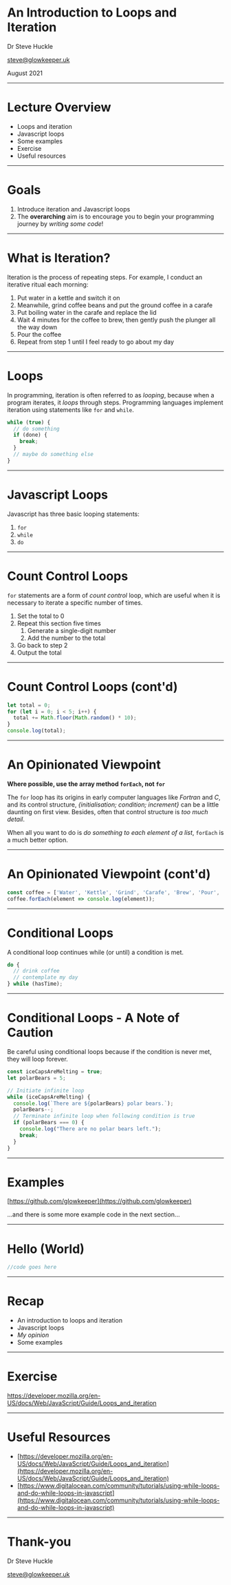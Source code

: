 # An Introduction to Loops and Iteration

Dr Steve Huckle

steve@glowkeeper.uk

August 2021

- - -

# Lecture Overview

+ Loops and iteration
+ Javascript loops
+ Some examples
+ Exercise
+ Useful resources

- - -

# Goals

1. Introduce iteration and Javascript loops
2. The **overarching** aim is to encourage you to begin your programming journey by _writing some code_!

- - -

# What is Iteration?

Iteration is the process of repeating steps. For example, I conduct an iterative ritual each morning:

1. Put water in a kettle and switch it on
2. Meanwhile, grind coffee beans and put the ground coffee in a carafe
3. Put boiling water in the carafe and replace the lid
4. Wait 4 minutes for the coffee to brew, then gently push the plunger all the way down
5. Pour the coffee
6. Repeat from step 1 until I feel ready to go about my day

- - -

# Loops

In programming, iteration is often referred to as _looping_, because when a program iterates, it _loops_ through steps. Programming languages implement iteration using statements like `for` and `while`.

```javascript
while (true) {
  // do something
  if (done) {
    break;
  }
  // maybe do something else
}
```

- - -

# Javascript Loops

Javascript has three basic looping statements:

1. `for`
2. `while`
3. `do`

- - -

# Count Control Loops

`for` statements are a form of _count control_ loop, which are useful when it is necessary to iterate a specific number of times.

1. Set the total to 0
2. Repeat this section five times
    1. Generate a single-digit number
    2. Add the number to the total
3. Go back to step 2
4. Output the total

- - -

# Count Control Loops (cont'd)

```javascript
let total = 0;
for (let i = 0; i < 5; i++) {
  total += Math.floor(Math.random() * 10); 
}
console.log(total);
```

- - -

# An Opinionated Viewpoint

**Where possible, use the array method `forEach`, not `for`**

The `for` loop has its origins in early computer languages like _Fortran_ and _C_, and its control structure, _{initialisation; condition; increment}_ can be a little daunting on first view. Besides, often that control structure is _too much detail_. 

When all you want to do is _do something to each element of a list_, `forEach` is a much better option.

- - -

# An Opinionated Viewpoint (cont'd)

```javascript
const coffee = ['Water', 'Kettle', 'Grind', 'Carafe', 'Brew', 'Pour', 'Enjoy'];
coffee.forEach(element => console.log(element));
```

- - -

# Conditional Loops

A conditional loop continues while (or until) a condition is met.

```javascript
do {
  // drink coffee
  // contemplate my day
} while (hasTime);
```

- - -

# Conditional Loops - A Note of Caution

Be careful using conditional loops because if the condition is never met, they will loop forever.

```javascript
const iceCapsAreMelting = true;
let polarBears = 5;

// Initiate infinite loop
while (iceCapsAreMelting) {
  console.log(`There are ${polarBears} polar bears.`);
  polarBears--;
  // Terminate infinite loop when following condition is true
  if (polarBears === 0) {
    console.log("There are no polar bears left.");
    break;
  }
}
```

- - -

# Examples

[https://github.com/glowkeeper](https://github.com/glowkeeper)

...and there is some more example code in the next section...

- - -

# Hello (World)

```javascript
//code goes here
```

- - -

# Recap

+ An introduction to loops and iteration
+ Javascript loops
+ _My opinion_
+ Some examples

- - -

# Exercise

https://developer.mozilla.org/en-US/docs/Web/JavaScript/Guide/Loops_and_iteration

- - -

# Useful Resources

+ [https://developer.mozilla.org/en-US/docs/Web/JavaScript/Guide/Loops_and_iteration](https://developer.mozilla.org/en-US/docs/Web/JavaScript/Guide/Loops_and_iteration)
+ [https://www.digitalocean.com/community/tutorials/using-while-loops-and-do-while-loops-in-javascript](https://www.digitalocean.com/community/tutorials/using-while-loops-and-do-while-loops-in-javascript)

- - -

# Thank-you

Dr Steve Huckle

steve@glowkeeper.uk
